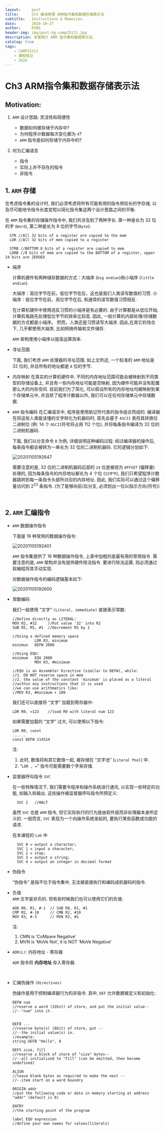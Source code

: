 ```yaml
---
layout:     post
title:      Ch3 编译原理 ARM指令集和数据存储表示法
subtitle:   Instructions & Memories
date:       2020-10-27
author:     R1NG
header-img: img/post-bg-comp15111.jpg
description: 本章简介 ARM 指令集和数据表示法. 
catalog: true
tags:
    - COMP15111
    - 课程笔记
    - 2020
---
```




# Ch3 ARM指令集和数据存储表示法

## Motivation:
1. `ARM` 设计思路: 灵活性和简便性
   
   * 数据如何被存储于内存中?
   * 为何程序计数器每次变化都为 `4`?
   * `ARM` 指令是如何存储于内存中的?

2. 何为汇编语言
   
   * 指令
   * 实际上并不存在的指令
   * 非指令

## 1. `ARM` 存储

在考虑指令集的设计时, 我们必须考虑将所有可能有用的指令用较长的字存储, 以及尽可能地令指令长度变短以简化指令集这两个设计思路之间的平衡. 

在 `ARM` 指令集的存储操作指令中, 我们共涉及到了两种字长. 第一种是长为 $32$ 位的字 (`Word`), 第二种是长为 $8$ 位的字节(`Byte`):

  ```
    STR //All 32 bits of a register are copied to the mem
    LDR //All 32 bits of mem copied to a register

    STRB //BOTTOM 8 bits of a register are copied to mem
    LDRB //8 bits of mem are copied to the BOTTOM of a register, upper 24 bits are ZEROED
  ```

* 端序

    计算机硬件有两种储存数据的方式：大端序 (`big endian`)和小端序 (`little endian`).

    大端序：高位字节在前，低位字节在后，这也是我们人类读写数值的习惯.
    小端序：低位字节在前，高位字节在后, 和通常的读写数值习惯相反. 

    在计算机硬件中使用违反习惯的小端序是有必要的. 由于计算都是从低位开始, 计算机电路先处理低位字节的效率比较高. 因此, 一般计算机内部处理/存储数据的方式都是小端序。
    然而，人类还是习惯读写大端序. 因此,在其它的场合下, 几乎都使用大端序, 比如网络传输和文件储存. 

     `ARM` 架构使用小端序以提高运算效率. 

* 寻址范围
  
    下面, 我们考虑 `ARM` 处理器的寻址范围. 如上文所述, 一个标准的 `ARM` 地址是 $32$ 位的, 并且所有的地址都是 `8` 位的字节. 

* 内存映射
    在真实的计算机硬件中, 不同的内存地址范围可能会被映射到不同类型的存储设备上, 并且有一些内存地址可能是空映射, 因为硬件可能并没有配置那么大的内存空间. 目前我们为了简化, 可以假设所有的内存地址均被映射到某个存储单元中, 并且除了程序计数器以外, 我们可以在任何存储单元中存储数据. 

* `ARM` 指令编码
  在汇编语言中, 程序是使用助记符代表的指令组合而成的. 编译器在将这些人类能读懂的文字转化为机器码时, 首先会基于 `ASCII` 表将其转换位二进制位 (例: $14$ 个 `ASCII`符号将占用 $112$ 个位), 并将每条指令编译为 $32$ 位的二进制机器码. 

  下面, 我们以分支命令 `B` 为例, 详细说明这种编码过程:
  经过编译器的操作后, 每条指令都会被转为一串长为 $32$ 位的二进制机器码. 它的逻辑分划如下:

  ![20201105192647](https://cdn.jsdelivr.net/gh/KirisameMarisaa/KirisameMarisaa.github.io/img/blogpost_images/20201105192647.png)

   需要注意的是, $32$ 位的二进制机器码后部的 `24` 位是被视为 `OFFSET` (偏移量) 处理的, 因为每条指令的内存地址都长为 $4$ 个位 (`32字节`), 我们只希望程序计数器跳转到每一条指令头部所对应的内存地址. 因此, 我们实际可以通过这个偏移量访问到 $2^{23}$ 条指令. (为了能够向前/后分支, 必须划出一位以指示方向(符号))

<br>

## 2. `ARM` 汇编指令 
* `ARM` 数据操作指令
  
  下面是 $16$ 种常用的数据操作指令:
  
  ![20201105192401](https://cdn.jsdelivr.net/gh/KirisameMarisaa/KirisameMarisaa.github.io/img/blogpost_images/20201105192401.png)


  `ARM` 指令集提供了 $16$ 种数据操作指令, 上表中加粗的是最有用的常用指令. 需要注意的是, `ARM` 架构并没有提供硬件除法指令. 要进行除法运算, 则必须通过软编程将其手动实现. 

  对数据操作指令的编码逻辑基本如下:
  

  ![20201105192600](https://cdn.jsdelivr.net/gh/KirisameMarisaa/KirisameMarisaa.github.io/img/blogpost_images/20201105192600.png)

* 常数编码
  
  我们一般使用 ”文字“ `(Literal, immediate)` 直接表示常数:

  ```
  //Define directly as LITERAL:
  MOV R2, #32     //Put value '32' into R2
  SUB R5, R5, #1  //Decrement R5 by 1

  //Using a defined memory space
            LDR R3, minimum
  minimun   DEFW 2000

  //Using EQU:
  minimum   EQU 2000
            MOV R3, #minimum

  //EQU is an Assembler Directive (similar to DEFW), while:
  //1. DO NOT reserve space in mem
  //2. the value of the constant 'minimum' is placed as a literal
  //within any instructions that it is used
  //we can use arithmatics like: 
  //MOV R3, #minimum + 100
  ```

  我们还可以直接将 “文字” 加载到寄存器中:
  ```
  LDR R0, =123    //load R0 with literal num 123
  ```
  如果需要加载的 “文字” 过大, 可以使用以下指令:
  ```
  LDR R0, const
  ......
  const DEFW 114514
  ```
  注: 
  1. 此时, 数值将和其它数值一起, 被存储在 “文字池” (`Literal Pool`) 中. 
  2. “`LDR , =`” 指令可能需要数个字来存储. 
   
* 监督器呼叫指令 `SVC`
  
  在一些特殊情况下, 我们需要令程序和操作系统进行通讯, 以实现一些特定的功能, 如输入和输出. 这些操作被监督器呼叫指令所预定义: 
  ```
    SVC 2   //HALT
  ```
  虽然 `SVC` 也是 `ARM` 指令, 但它实际执行的行为是由软件层而非处理器本身所定义的.
  一般而言, `SVC` 表现为一个向操作系统发起的, 要执行某些函数或功能的请求.

  在本课程的 `Lab` 中
  
  ```
    SVC 0 = output a character;
    SVC 1 = input a character;
    SVC 2 = stop;
    SVC 3 = output a string;
    SVC 4 = output an integer in decimal format
  ```

* 伪指令

    “伪指令” 是指不位于指令集中, 无法被直接执行和编码成机器码的指令. 

* 负值<br>
    `ARM` 文字是非负的. 但有些时候我们也可以使用它们的负值:
    ```
    ADD R0, R1, #-1  // SUB R0, R1, #1
    CMP R2, #-10     // CMN R2, #10
    MOV R3, #-3      // MVN R3, #2
    ```
    注:
    1. CMN is ‘CoMpare Negative’
    2. MVN is ’MoVe Not’, it is NOT ‘MoVe Negative’

* `ADR(L)`: 内存地址 - 寄存器
  
    `ADR` 指令将 **内存地址** 存入寄存器. 


<br>

* 汇编伪操作 `(Directives)`
  
  伪操作是用于控制编译器行为的非指令. 其中, `DEF` 允许数据被定义和初始化:
    ```
    DEFW num    
    //reserve a word (32bit) of store, and put the initial value--
    //--"num" into it. 


    DEFB ...
    //reserve byte(s) (8bit) of store, put --
    //--the initial value(s) in.
    //example:
    string DEFB "Hello", 0

    DEFS size, fill
    //reserve a block of store of "size" bytes--
    //--all initialized to "fill" (can be omitted, then become undefined)

    ALIGN 
    //leave blank bytes as required to make the next --
    //--item start on a word boundry

    ORIGIN addr
    //put the following code or data in memory starting at address "addr" (default is 0)

    ENTRY
    //the starting point of the program

    label EQU expression
    //define your own names for values(literals)

    
    ```



    
